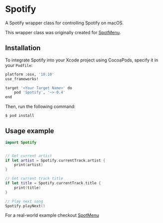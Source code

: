 # Spotify
A Spotify wrapper class for controlling Spotify on macOS.

This wrapper class was originally created for [SpotMenu](https://github.com/kmikiy/SpotMenu).

## Installation

To integrate Spotify into your Xcode project using CocoaPods, specify it in your `Podfile`:

```sh
platform :osx, '10.10'
use_frameworks!

target '<Your Target Name>' do
    pod 'Spotify', '~> 0.4'
end
```

Then, run the following command:

```sh
$ pod install
```
## Usage example

```swift
import Spotify


// Get current artist
if let artist = Spotify.currentTrack.artist {
    print(artist)
}

// Get current track title
if let title = Spotify.currentTrack.title {
    print(title)
}

// Play next song
Spotify.playNext()
```

For a real-world example checkout [SpotMenu](https://github.com/kmikiy/SpotMenu)
